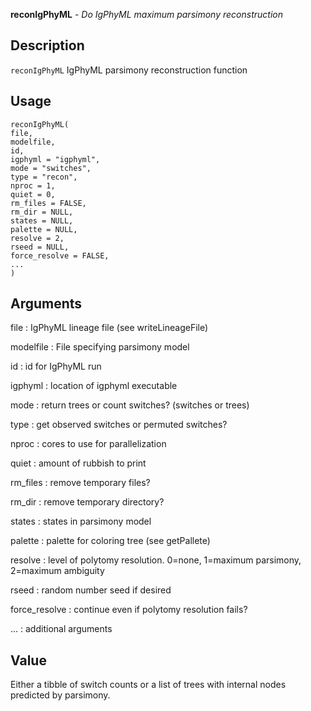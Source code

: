 **reconIgPhyML** - *Do IgPhyML maximum parsimony reconstruction*

Description
--------------------

`reconIgPhyML` IgPhyML parsimony reconstruction function


Usage
--------------------
```
reconIgPhyML(
file,
modelfile,
id,
igphyml = "igphyml",
mode = "switches",
type = "recon",
nproc = 1,
quiet = 0,
rm_files = FALSE,
rm_dir = NULL,
states = NULL,
palette = NULL,
resolve = 2,
rseed = NULL,
force_resolve = FALSE,
...
)
```

Arguments
-------------------

file
:   IgPhyML lineage file (see writeLineageFile)

modelfile
:   File specifying parsimony model

id
:   id for IgPhyML run

igphyml
:   location of igphyml executable

mode
:   return trees or count switches? (switches or trees)

type
:   get observed switches or permuted switches?

nproc
:   cores to use for parallelization

quiet
:   amount of rubbish to print

rm_files
:   remove temporary files?

rm_dir
:   remove temporary directory?

states
:   states in parsimony model

palette
:   palette for coloring tree (see getPallete)

resolve
:   level of polytomy resolution. 0=none, 
1=maximum parsimony, 2=maximum ambiguity

rseed
:   random number seed if desired

force_resolve
:   continue even if polytomy resolution fails?

...
:   additional arguments




Value
-------------------

Either a tibble of switch counts or a list
of trees with internal nodes predicted by parsimony.










